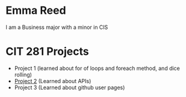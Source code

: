# Emma Reed

I am a Business major with a minor in  CIS

# CIT 281 Projects
- Project 1 (learned about for of loops and foreach method, and dice rolling)
- [Project 2](https://uo-cit.github.io/project-2-emmareed/) (Learned about APIs)
- Project 3 (Learned about github user pages)
